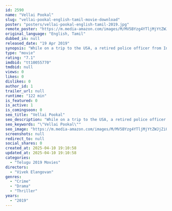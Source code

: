 ```yaml
---
id: 2590
name: "Vellai Pookal"
slug: "vellai-pookal-english-tamil-movie-download"
poster: "posters/vellai-pookal-english-tamil-2019.jpg"
remote_poster: "https://m.media-amazon.com/images/M/MV5BYzg4YTljMjYtZWJjZi00MGM0LWE0ZjgtZThkNTM1ZmU0MmRjXkEyXkFqcGdeQXVyODIwMDI1NjM@._V1_SX300.jpg"
original_language: "English, Tamil"
dubbed_in: null
released_date: "19 Apr 2019"
synopsis: "While on a trip to the USA, a retired police officer from India solves a series of clueless crimes in his neighborhood, relying only on his power of reasoning."
type: "movie"
rating: "7.1"
imdbid: "tt10055770"
tmdbid: null
views: 0
likes: 0
dislikes: 0
author_id: 1
trailer_url: null
runtime: "122 min"
is_featured: 0
is_active: 1
is_comingsoon: 0
seo_title: "Vellai Pookal"
seo_description: "While on a trip to the USA, a retired police officer from India solves a series of clueless crimes in his neighborhood, relying only on his power of reasoning."
seo_keywords: "\"Vellai Pookal\""
seo_image: "https://m.media-amazon.com/images/M/MV5BYzg4YTljMjYtZWJjZi00MGM0LWE0ZjgtZThkNTM1ZmU0MmRjXkEyXkFqcGdeQXVyODIwMDI1NjM@._V1_SX300.jpg"
screenshots: null
redirect_to: null
social_shares: 0
created_at: 2025-04-10 19:10:58
updated_at: 2025-04-10 19:10:58
categories:
  - "Telugu 2019 Movies"
directors:
  - "Vivek Elangovan"
genres:
  - "Crime"
  - "Drama"
  - "Thriller"
years:
  - "2019"
---
```

